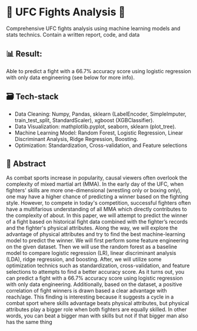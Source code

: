 # :boxing_glove: UFC Fights Analysis :martial_arts_uniform:
Comprehensive UFC fights analysis using machine learning models and stats technics. Contain a written report, code, and data  

## :bar_chart: Result: 
Able to predict a fight with a 66.7% accuracy score using logistic regression with only data engineering (see below for more info).

## :card_file_box: Tech-stack 
- Data Cleaning: Numpy, Pandas, sklearn (LabelEncoder, SimpleImputer, train_test_split, StandardScaler), xgboost (XGBClassifier).
- Data Visualization: mathplotlib.pyplot, seaborn, sklearn (plot_tree).
- Machine Learning Model: Random Forest, Logistic Regression, Linear Discriminant Analysis, Ridge Regression, Boosting. 
- Optimization: Standardization, Cross-validation, and Feature selections


## :bookmark_tabs: Abstract
As combat sports increase in popularity, causal viewers often overlook the complexity of mixed martial
art (MMA). In the early day of the UFC, when fighters' skills are more one-dimensional (wrestling only or
boxing only), one may have a higher chance of predicting a winner based on the fighting style. However,
to compete in today's competition, successful fighters often have a multifarious understanding of all
MMA which directly contributes to the complexity of about. In this paper, we will attempt to predict the
winner of a fight based on historical fight data combined with the fighter’s records and the fighter's
physical attributes. Along the way, we will explore the advantage of physical attributes and try to find
the best machine-learning model to predict the winner. We will first perform some feature engineering
on the given dataset. Then we will use the random forest as a baseline model to compare logistic
regression (LR), linear discriminant analysis (LDA), ridge regression, and boosting. After, we will utilize
some optimization technics such as standardization, cross-validation, and feature selections to attempts
to find a better accuracy score. As it turns out, you can predict a fight with a 66.7% accuracy score using
logistic regression with only data engineering. Additionally, based on the dataset, a positive correlation
of fight winners is drawn based a clear advantage with reach/age. This finding is interesting because it
suggests a cycle in a combat sport where skills advantage beats physical attributes, but physical
attributes play a bigger role when both fighters are equally skilled. In other words, you can beat a bigger
man with skills but not if that bigger man also has the same thing
